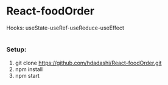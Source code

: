 # React-foodOrder
 Hooks: useState-useRef-useReduce-useEffect

#
### Setup:
1. git clone https://github.com/hdadashi/React-foodOrder.git
2. npm install  
3. npm start
